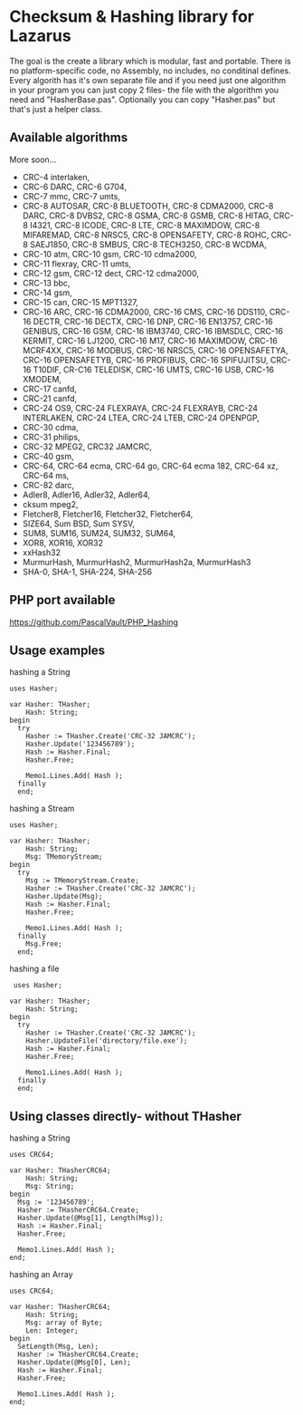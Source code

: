 # Checksum & Hashing library for Lazarus

The goal is the create a library which is modular, fast and portable. There is no platform-specific code, no Assembly, no includes, no conditinal defines. Every algorith has it's own separate file and if you need just one algorithm in your program you can just copy 2 files- the file with the algorithm you need and "HasherBase.pas". Optionally you can copy "Hasher.pas" but that's just a helper class.

## Available algorithms

More soon...

* CRC-4 interlaken,
* CRC-6 DARC, CRC-6 G704,
* CRC-7 mmc, CRC-7 umts, 
* CRC-8 AUTOSAR, CRC-8 BLUETOOTH, CRC-8 CDMA2000, CRC-8 DARC, CRC-8 DVBS2, CRC-8 GSMA, CRC-8 GSMB, CRC-8 HITAG, CRC-8 I4321, CRC-8 ICODE, CRC-8 LTE, CRC-8 MAXIMDOW, CRC-8 MIFAREMAD, CRC-8 NRSC5, CRC-8 OPENSAFETY, CRC-8 ROHC, CRC-8 SAEJ1850, CRC-8 SMBUS, CRC-8 TECH3250, CRC-8 WCDMA,
* CRC-10 atm, CRC-10 gsm, CRC-10 cdma2000,
* CRC-11 flexray, CRC-11 umts,
* CRC-12 gsm, CRC-12 dect, CRC-12 cdma2000,
* CRC-13 bbc,
* CRC-14 gsm,
* CRC-15 can, CRC-15 MPT1327,
* CRC-16 ARC, CRC-16 CDMA2000, CRC-16 CMS, CRC-16 DDS110, CRC-16 DECTR, CRC-16 DECTX, CRC-16 DNP, CRC-16 EN13757, CRC-16 GENIBUS, CRC-16 GSM, CRC-16 IBM3740, CRC-16 IBMSDLC, CRC-16 KERMIT, CRC-16 LJ1200, CRC-16 M17, CRC-16 MAXIMDOW, CRC-16 MCRF4XX, CRC-16 MODBUS, CRC-16 NRSC5, CRC-16 OPENSAFETYA, CRC-16 OPENSAFETYB, CRC-16 PROFIBUS, CRC-16 SPIFUJITSU, CRC-16 T10DIF, CR-C16 TELEDISK, CRC-16 UMTS, CRC-16 USB, CRC-16 XMODEM,
* CRC-17 canfd,
* CRC-21 canfd,
* CRC-24 OS9, CRC-24 FLEXRAYA, CRC-24 FLEXRAYB, CRC-24 INTERLAKEN, CRC-24 LTEA, CRC-24 LTEB, CRC-24 OPENPGP,
* CRC-30 cdma,
* CRC-31 philips,
* CRC-32 MPEG2, CRC32 JAMCRC,
* CRC-40 gsm,
* CRC-64, CRC-64 ecma, CRC-64 go, CRC-64 ecma 182, CRC-64 xz, CRC-64 ms,  
* CRC-82 darc,
* Adler8, Adler16, Adler32, Adler64,
* cksum mpeg2,
* Fletcher8, Fletcher16, Fletcher32, Fletcher64,
* SIZE64, Sum BSD, Sum SYSV,
* SUM8, SUM16, SUM24, SUM32, SUM64,
* XOR8, XOR16, XOR32
* xxHash32
* MurmurHash, MurmurHash2, MurmurHash2a, MurmurHash3
* SHA-0, SHA-1, SHA-224, SHA-256

## PHP port available ##
https://github.com/PascalVault/PHP_Hashing

## Usage examples
hashing a String

    uses Hasher;
  
    var Hasher: THasher;
        Hash: String;
    begin
      try
        Hasher := THasher.Create('CRC-32 JAMCRC');
        Hasher.Update('123456789');
        Hash := Hasher.Final;
        Hasher.Free;
        
        Memo1.Lines.Add( Hash );
      finally
      end; 

hashing a Stream

    uses Hasher;
  
    var Hasher: THasher;
        Hash: String;
        Msg: TMemoryStream;
    begin
      try
        Msg := TMemoryStream.Create;
        Hasher := THasher.Create('CRC-32 JAMCRC');
        Hasher.Update(Msg);
        Hash := Hasher.Final;
        Hasher.Free;
        
        Memo1.Lines.Add( Hash );
      finally
        Msg.Free;
      end; 

hashing a file    

     uses Hasher;

    var Hasher: THasher;
        Hash: String;
    begin
      try       
        Hasher := THasher.Create('CRC-32 JAMCRC');
        Hasher.UpdateFile('directory/file.exe');
        Hash := Hasher.Final;
        Hasher.Free;
        
        Memo1.Lines.Add( Hash );
      finally
      end; 
      

## Using classes directly- without THasher

hashing a String

    uses CRC64;

    var Hasher: THasherCRC64;
        Hash: String;
        Msg: String;
    begin
      Msg := '123456789';
      Hasher := THasherCRC64.Create;
      Hasher.Update(@Msg[1], Length(Msg));
      Hash := Hasher.Final;
      Hasher.Free;
    
      Memo1.Lines.Add( Hash );
    end;
    
hashing an Array   

    uses CRC64;

    var Hasher: THasherCRC64;
        Hash: String;
        Msg: array of Byte;
        Len: Integer;
    begin
      SetLength(Msg, Len);
      Hasher := THasherCRC64.Create;
      Hasher.Update(@Msg[0], Len);
      Hash := Hasher.Final;
      Hasher.Free;
    
      Memo1.Lines.Add( Hash );
    end;
